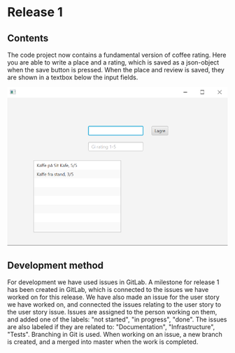 # Release 1
## Contents
The code project now contains a fundamental version of coffee rating. Here you are able to write a place and a rating, which is saved as a json-object when the save button is pressed. When the place and review is saved, they are shown in a textbox below the input fields.

![release 1](../docs/images/release1.png)

## Development method
For development we have used issues in GitLab. A milestone for release 1 has been created in GitLab, which is connected to the issues we have worked on for this release. We have also made an issue for the user story we have worked on, and connected the issues relating to the user story to the user story issue. Issues are assigned to the person working on them, and added one of the labels: "not started", "in progress", "done". The issues are also labeled if they are related to: "Documentation", "Infrastructure", "Tests".
Branching in Git is used. When working on an issue, a new branch is created, and a merged into master when the work is completed.